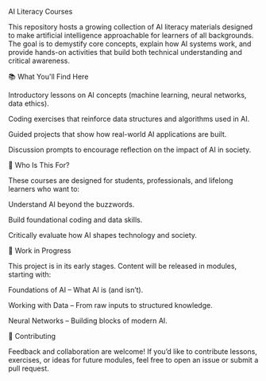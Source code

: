 AI Literacy Courses

This repository hosts a growing collection of AI literacy materials designed to make artificial intelligence approachable for learners of all backgrounds. The goal is to demystify core concepts, explain how AI systems work, and provide hands-on activities that build both technical understanding and critical awareness.

📚 What You'll Find Here

Introductory lessons on AI concepts (machine learning, neural networks, data ethics).

Coding exercises that reinforce data structures and algorithms used in AI.

Guided projects that show how real-world AI applications are built.

Discussion prompts to encourage reflection on the impact of AI in society.

🎯 Who Is This For?

These courses are designed for students, professionals, and lifelong learners who want to:

Understand AI beyond the buzzwords.

Build foundational coding and data skills.

Critically evaluate how AI shapes technology and society.

🚧 Work in Progress

This project is in its early stages. Content will be released in modules, starting with:

Foundations of AI – What AI is (and isn’t).

Working with Data – From raw inputs to structured knowledge.

Neural Networks – Building blocks of modern AI.

🤝 Contributing

Feedback and collaboration are welcome! If you’d like to contribute lessons, exercises, or ideas for future modules, feel free to open an issue or submit a pull request.
